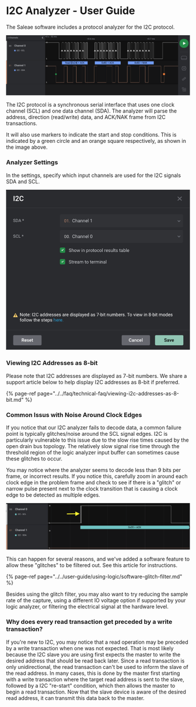 # I2C Analyzer - User Guide

The Saleae software includes a protocol analyzer for the I2C protocol.

![I2C Decoding in the Logic 2 Software](../../.gitbook/assets/screen-shot-2021-08-30-at-5.59.27-pm.png)

The I2C protocol is a synchronous serial interface that uses one clock channel \(SCL\) and one data channel \(SDA\). The analyzer will parse the address, direction \(read/write\) data, and ACK/NAK frame from I2C transactions. 

It will also use markers to indicate the start and stop conditions. This is indicated by a green circle and an orange square respectively, as shown in the image above. 

### Analyzer Settings

In the settings, specify which input channels are used for the I2C signals SDA and SCL. 

![I2C Analyzer Settings](../../.gitbook/assets/screen-shot-2021-08-30-at-6.01.34-pm%20%281%29.png)

### Viewing I2C Addresses as 8-bit

Please note that I2C addresses are displayed as 7-bit numbers. We share a support article below to help display I2C addresses as 8-bit if preferred.

{% page-ref page="../../faq/technical-faq/viewing-i2c-addresses-as-8-bit.md" %}

### **Common Issus with Noise Around Clock Edges**

If you notice that our I2C analyzer fails to decode data, a common failure point is typically glitches/noise around the SCL signal edges. I2C is particularly vulnerable to this issue due to the slow rise times caused by the open drain bus topology. The relatively slow signal rise time through the threshold region of the logic analyzer input buffer can sometimes cause these glitches to occur.

You may notice where the analyzer seems to decode less than 9 bits per frame, or incorrect results. If you notice this, carefully zoom in around each clock edge in the problem frame and check to see if there is a "glitch" or narrow pulse present next to the clock transition that is causing a clock edge to be detected as multiple edges.

![Glitch in SCL Signal](../../.gitbook/assets/screen-shot-2021-08-30-at-6.07.47-pm.png)

This can happen for several reasons, and we've added a software feature to allow these "glitches" to be filtered out. See this article for instructions.

{% page-ref page="../../user-guide/using-logic/software-glitch-filter.md" %}

Besides using the glitch filter, you may also want to try reducing the sample rate of the capture, using a different IO voltage option if supported by your logic analyzer, or filtering the electrical signal at the hardware level.

### Why does every read transaction get preceded by a write transaction?

If you're new to I2C, you may notice that a read operation may be preceded by a write transaction when one was not expected. That is most likely because the I2C slave you are using first expects the master to write the desired address that should be read back later. Since a read transaction is only unidirectional, the read transaction can't be used to inform the slave of the read address. In many cases, this is done by the master first starting with a write transaction where the target read address is sent to the slave, followed by a I2C "re-start" condition, which then allows the master to begin a read transaction. Now that the slave device is aware of the desired read address, it can transmit this data back to the master.


